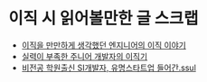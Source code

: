 # 이직 시 읽어볼만한 글 스크랩
* [이직을 만만하게 생각했던 엔지니어의 이직 이야기](https://jbee.io/career/2020-turnover-0/)
* [실력이 부족한 주니어 개발자의 이직기](https://dduddublog.tistory.com/m/52)
* [비전공 학원출신 SI개발자, 유명스타트업 들어간.ssul](https://jojoldu.tistory.com/247)
